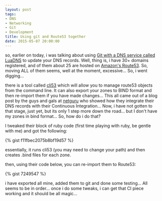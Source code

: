 ```yaml
---
layout: post
tags:
- DNS
- Networking
- Git
- Development
title: Using git and Route53 together
date: 2015-05-07 20:00:00
---
```

so, earlier on today, i was talking about using [Git with a DNS service called LuaDNS][1] to update your DNS records. Well, thing is, i have 30+ domains registered, and of them about 25 are hosted on [Amazon's Route53][2]. So, moving ALL of them seems, well at the moment, excessive... So, i went digging...

there is a tool called [cli53][3] which will allow you to manage route53 objects from the command line. It can also export your zones to BIND format and then re-import them if you have made changes... This all came out of a blog post by the guys and gals at [netguru][4] who showed how they integrate their DNS records with their Continuous Integration... Now, i have not gotten to that stage, just yet, but its only 1 step more down the road... but I don't have my zones in bind format... So, how do i do that?

I tweaked their block of ruby code (first time playing with ruby, be gentle with me) and got the following:

{% gist f11fbec2075b8bf19d57 %}

essentially, it runs cli53 (you may need to change your path) and then creates .bind files for each zone.

then, using their code below, you can re-import them to Route53:

{% gist 7249547 %}

i have exported all mine, added them to git and done some testing... All seems to be in order... once i do some tweaks, i can get that CI piece working and it should be all magic...

[1]:http://tiernanotoole.ie/2015/05/07/git-push-dns.html
[3]:https://github.com/barnybug/cli53
[2]:http://aws.amazonc.com/route53
[4]:https://netguru.co/blog/ci-your-dns-setup
